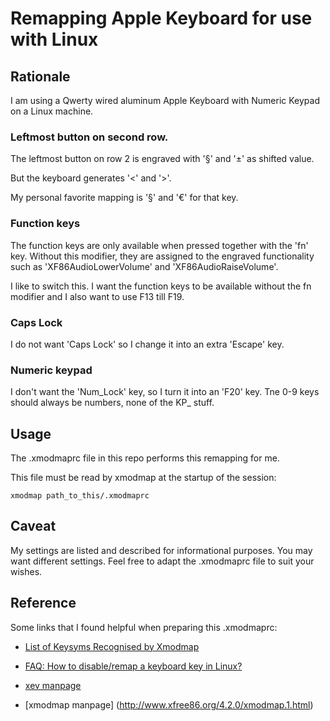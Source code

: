 # Remapping Apple Keyboard for use with Linux

## Rationale

I am using a Qwerty wired aluminum Apple Keyboard with Numeric Keypad
on a Linux machine.

### Leftmost button on second row.

The leftmost button on row 2 is engraved with '§' and '±' as shifted
value.

But the keyboard generates '<' and '>'.

My personal favorite mapping is '§' and '€' for that key.

### Function keys

The function keys are only available when pressed together with the
'fn' key. Without this modifier, they are assigned to the engraved
functionality such as 'XF86AudioLowerVolume' and
'XF86AudioRaiseVolume'.

I like to switch this. I want the function keys to be available
without the fn modifier and I also want to use F13 till F19.

### Caps Lock

I do not want 'Caps Lock' so I change it into an extra 'Escape' key.

### Numeric keypad

I don't want the 'Num_Lock' key, so I turn it into an 'F20' key.
Tne 0-9 keys should always be numbers, none of the KP_ stuff.

## Usage

The .xmodmaprc file in this repo performs this remapping for me.

This file must be read by xmodmap at the startup of the session:

`xmodmap path_to_this/.xmodmaprc`

## Caveat

My settings are listed and described for informational purposes. You
may want different settings. Feel free to adapt the .xmodmaprc file to
suit your wishes.

## Reference

Some links that I found helpful when preparing this .xmodmaprc:

- [List of Keysyms Recognised by
  Xmodmap](http://wiki.linuxquestions.org/wiki/List_of_Keysyms_Recognised_by_Xmodmap)

- [FAQ: How to disable/remap a keyboard key in
  Linux?](http://www.linuxscrew.com/2008/09/15/faq-how-to-disableremap-a-keyboard-key-in-linux/)

- [xev
  manpage](http://manpages.ubuntu.com/manpages/trusty/man1/xev.1.html)

- [xmodmap manpage] (http://www.xfree86.org/4.2.0/xmodmap.1.html)


